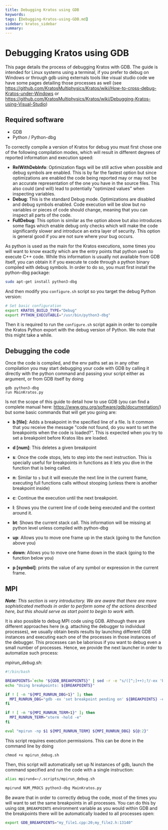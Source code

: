 ```yaml
---
title: Debugging Kratos using GDB
keywords: 
tags: [Debugging-Kratos-using-GDB.md]
sidebar: kratos_sidebar
summary: 
---
```


# Debugging Kratos using GDB
This page details the process of debugging Kratos with GDB. The guide is intended for Linux systems using a terminal, if you prefer to debug on Windows or through gdb using externals tools like visual studio code we have some pages detailing those processes as well (see https://github.com/KratosMultiphysics/Kratos/wiki/How-to-cross-debug-Kratos-under-Windows or https://github.com/KratosMultiphysics/Kratos/wiki/Debugging-Kratos-using-Visual-Studio)

## Required software
* GDB
* Python / Python-dbg

To correctly compile a version of Kratos for debug you must first chose one of the following compilation modes, which will result in different degrees of reported information and execution speed:

* **RelWithDebInfo**: Optimization flags will be still active when possible and debug symbols are enabled. This is by far the fastest option but since optimizations are enabled the code being reported may or may not be an accurate representation of the one you have in the source files. This also could (and will) lead to potentially "optimized values" when inspecting variables. 
* **Debug**: This is the standard Debug mode. Optimizations are disabled and debug symbols enabled. Code execution will be slow but no variables or pieces of code should change, meaning that you can inspect all parts of the code.
* **FullDebug**: This option is similar as the option above but also introduces some flags which enable debug only checks which will make the code significantly slower and introduce an extra layer of security. This option is general good if you are not sure where your bug occurs.

As python is used as the main for the Kratos executions, some times you will want to know exactly which are the entry points that python used to execute C++ code. While this information is usually not available from GDB itself, you can obtain it if you execute te code through a python binary compiled with debug symbols. In order to do so, you must first install the python-dbg package:

```sh
sudo apt-get install python3-dbg
```

And then modify you `configure.sh` script so you target the debug Python version:

```sh
# Set basic configuration
export KRATOS_BUILD_TYPE="Debug"
export PYTHON_EXECUTABLE="/usr/bin/python3-dbg"
```

Then it is required to run the `configure.sh` script again in order to compile the Kratos Python export with the debug version of Python. We note that this might take a while.

## Debugging the code

Once the code is compiled, and the env paths set as in any other compilation you may start debugging your code with GDB by calling it directly with the python command and passing your script either as argument, or from GDB itself by doing

```
gdb python3-dbg
run MainKratos.py
```

Is not the scope of this guide to detail how to use GDB (you can find a complete manual here: https://www.gnu.org/software/gdb/documentation/) but some basic commands that will get you going are:

* **b [file]**: Adds a breakpoint in the specified line of a file. Is it common that you receive the message "code not found, do you want to set the breakpoints when the code is loaded?". This is expected when you try to set a breakpoint before Kratos libs are loaded.

* **d [num]**: This deletes a given breakpoint

* **s**: Once the code stops, lets to step into the next instruction. This is specially useful for breakpoints in functions as it lets you dive in the function that is being called.

* **n**: Similar to `s` but it will execute the next line in the current frame, executing full functions calls without stooping (unless there is another breakpoint inside)

* **c**: Continue the execution until the next breakpoint.

* **l**: Shows you the current line of code being executed and the context around it. 

* **bt**: Shows the current stack call. This information will be missing at python level unless compiled with python-dbg

* **up**: Allows you to move one frame up in the stack (going to the function above you)

* **down**: Allows you to move one frame down in the stack (going to the function below you)

* **p [symbol]**: prints the value of any symbol or expression in the current frame.

## MPI

_**Note**: This section is very introductory. We are aware that there are more sophisticated methods in order to perform some of the actions described here, but this should serve as start point to begin to work with._

It is also possible to debug MPI code using GDB. Although there are different approaches here (e.g. attaching the debugger to individual processes), we usually obtain bests results by launching different GDB instances and executing each one of the processes in those instances of the debugger.
This processes can be laborious if you want to debug even a small number of processes. Hence, we provide the next launcher in order to automatize such process:

*mpirun_debug.sh*:
```sh
#!/bin/bash

BREAKPOINTS=`echo "${GDB_BREAKPOINTS}" | sed -r -e "s/([^;]++);?/-ex 'break \1' /g"`
echo "Using breakpoints: ${BREAKPOINTS}"

if ! [ -n "${MPI_RUNRUN_DBG+1}" ]; then
  MPI_RUNRUN_DBG="gdb -ex 'set breakpoint pending on' ${BREAKPOINTS} -ex run --args"
fi

if ! [ -n "${MPI_RUNRUN_TERM+1}" ]; then
  MPI_RUNRUN_TERM="xterm -hold -e"
fi

eval "mpirun -np $1 ${MPI_RUNRUN_TERM} ${MPI_RUNRUN_DBG} ${@:2}"
```

This script requires execution permissions. This can be done in the command line by doing
```
chmod +x mpirun_debug.sh
```

Then, this script will automatically set up N instances of gdb, launch the command specified and run the code with a single instruction:

```sh
alias mpirund=~/.scripts/mpirun_debug.sh
```

```sh
mpirund NUM_PROCS python3-dbg MainKratos.py
```

Be aware that in order to correctly debug the code, most of the times you will want to set the same breakpoints in all processes. You can do this by using `GDB_BREAKPOINTS` environment variable as you would within GDB and the breakpoints there will be automatically loaded to all processes open:

```sh
export GDB_BREAKPOINTS="my_file1.cpp:20;my_file2.h:13140"
```